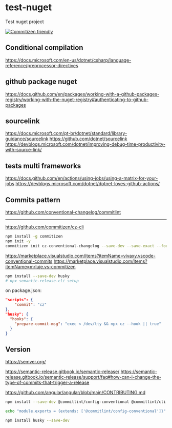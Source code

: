 # test-nuget
Test nuget project

[![Commitizen friendly](https://img.shields.io/badge/commitizen-friendly-brightgreen.svg)](http://commitizen.github.io/cz-cli/)

## Conditional compilation
https://docs.microsoft.com/en-us/dotnet/csharp/language-reference/preprocessor-directives

## github package nuget
https://docs.github.com/en/packages/working-with-a-github-packages-registry/working-with-the-nuget-registry#authenticating-to-github-packages



## sourcelink
https://docs.microsoft.com/pt-br/dotnet/standard/library-guidance/sourcelink
https://github.com/dotnet/sourcelink
https://devblogs.microsoft.com/dotnet/improving-debug-time-productivity-with-source-link/


## tests multi frameworks
https://docs.github.com/en/actions/using-jobs/using-a-matrix-for-your-jobs
https://devblogs.microsoft.com/dotnet/dotnet-loves-github-actions/


## Commits pattern
https://github.com/conventional-changelog/commitlint




-------
https://github.com/commitizen/cz-cli

```bash
npm install -g commitizen
npm init -y
commitizen init cz-conventional-changelog --save-dev --save-exact --force
```



https://marketplace.visualstudio.com/items?itemName=vivaxy.vscode-conventional-commits
https://marketplace.visualstudio.com/items?itemName=mrluje.vs-commitizen


```bash
npm install --save-dev husky
# npx semantic-release-cli setup
```


on package.json:
```json
"scripts": {
    "commit": "cz"
},
"husky": {
  "hooks": {
    "prepare-commit-msg": "exec < /dev/tty && npx cz --hook || true"
  }
}
```



## Version
https://semver.org/





https://semantic-release.gitbook.io/semantic-release/
https://semantic-release.gitbook.io/semantic-release/support/faq#how-can-i-change-the-type-of-commits-that-trigger-a-release

https://github.com/angular/angular/blob/main/CONTRIBUTING.md


```sh
npm install --save-dev @commitlint/config-conventional @commitlint/cli

echo "module.exports = {extends: ['@commitlint/config-conventional']}" > commitlint.config.js

npm install husky --save-dev
```